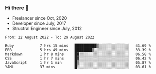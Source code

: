 ### Hi there 👋

- Freelancer since Oct, 2020
- Developer since July, 2017
- Structral Engineer since July, 2012

<!--START_SECTION:waka-->

```text
From: 22 August 2022 - To: 29 August 2022

Ruby            7 hrs 15 mins   ██████████▒░░░░░░░░░░░░░░   41.69 %
ERB             5 hrs 49 mins   ████████▒░░░░░░░░░░░░░░░░   33.39 %
Markdown        1 hr 8 mins     █▓░░░░░░░░░░░░░░░░░░░░░░░   06.58 %
CSS             1 hr 7 mins     █▓░░░░░░░░░░░░░░░░░░░░░░░   06.42 %
JavaScript      1 hr 1 min      █▒░░░░░░░░░░░░░░░░░░░░░░░   05.87 %
YAML            37 mins         █░░░░░░░░░░░░░░░░░░░░░░░░   03.61 %
```

<!--END_SECTION:waka-->

